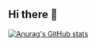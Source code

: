 ## Hi there 👋
[![Anurag's GitHub stats](https://github-readme-stats.vercel.app/api?username=jojovavasasa)](https://github.com/anuraghazra/github-readme-stats)

